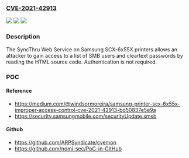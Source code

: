 ### [CVE-2021-42913](https://cve.mitre.org/cgi-bin/cvename.cgi?name=CVE-2021-42913)
![](https://img.shields.io/static/v1?label=Product&message=n%2Fa&color=blue)
![](https://img.shields.io/static/v1?label=Version&message=n%2Fa&color=blue)
![](https://img.shields.io/static/v1?label=Vulnerability&message=n%2Fa&color=brighgreen)

### Description

The SyncThru Web Service on Samsung SCX-6x55X printers allows an attacker to gain access to a list of SMB users and cleartext passwords by reading the HTML source code. Authentication is not required.

### POC

#### Reference
- https://medium.com/@windsormoreira/samsung-printer-scx-6x55x-improper-access-control-cve-2021-42913-bd50837e5e9a
- https://security.samsungmobile.com/securityUpdate.smsb

#### Github
- https://github.com/ARPSyndicate/cvemon
- https://github.com/nomi-sec/PoC-in-GitHub

